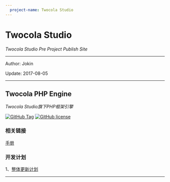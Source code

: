 ```yaml
---
  project-name: Twocola Studio
---
```

# Twocola Studio

*Twocola Studio Pre Project Publish Site*

---

Author: Jokin

Update: 2017-08-05

---

## Twocola PHP Engine

*Twocola Studio旗下PHP框架引擎*

[![GitHub Tag](https://img.shields.io/github/tag/jokin1999/TwocolaPHPEngine.svg?style=flat-square)](https://github.com/jokin1999/TwocolaPHPEngine)
[![GitHub license](https://img.shields.io/badge/license-Apache%202-blue.svg?style=flat-square)](https://raw.githubusercontent.com/jokin1999/TwocolaPHPEngine/master/LICENSE)

### 相关链接

[手册](http://tce.twocola.com)

### 开发计划

1、[整体更新计划](http://pre-tproject.github.io/tce/upgrade.html)

---
